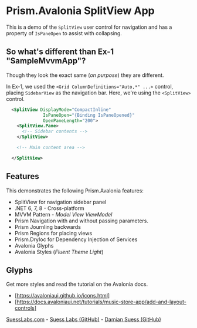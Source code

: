 # Prism.Avalonia SplitView App

This is a demo of the `SplitView` user control for navigation and has a property of `IsPaneOpen` to assist with collapsing.


## So what's different than Ex-1 "SampleMvvmApp"?

Though they look the exact same (_on purpose_) they are different.

In Ex-1, we used the `<Grid ColumnDefinitions="Auto,*" ...>` control, placing `SidebarView` as the navigation bar.  Here, we're using the `<SplitView>` control.

```xml
  <SplitView DisplayMode="CompactInline"
              IsPaneOpen="{Binding IsPaneOpened}"
              OpenPaneLength="200">
    <SplitView.Pane>
      <!-- Sidebar contents -->
    </SplitView>

    <!-- Main content area -->

  </SplitView>
```


## Features

This demonstrates the following Prism.Avalonia features:

* SplitView for navigation sidebar panel
* .NET 6, 7, 8 - Cross-platform
* MVVM Pattern - _Model View ViewModel_
* Prism Navigation with and without passing parameters.
* Prism Journling backwards
* Prism Regions for placing views
* Prism.DryIoc for Dependency Injection of Services
* Avalonia Glyphs
* Avalonia Styles (_Fluent Theme Light_)

## Glyphs

Get more styles and read the tutorial on the Avalonia docs.

* [https://avaloniaui.github.io/icons.html]
* [https://docs.avaloniaui.net/tutorials/music-store-app/add-and-layout-controls]

[SuessLabs.com](https://suesslabs.com/) - [Suess Labs (GitHub)](https://github.com/SuessLabs) - [Damian Suess (GitHub)](https://github.com/DamianSuess)
